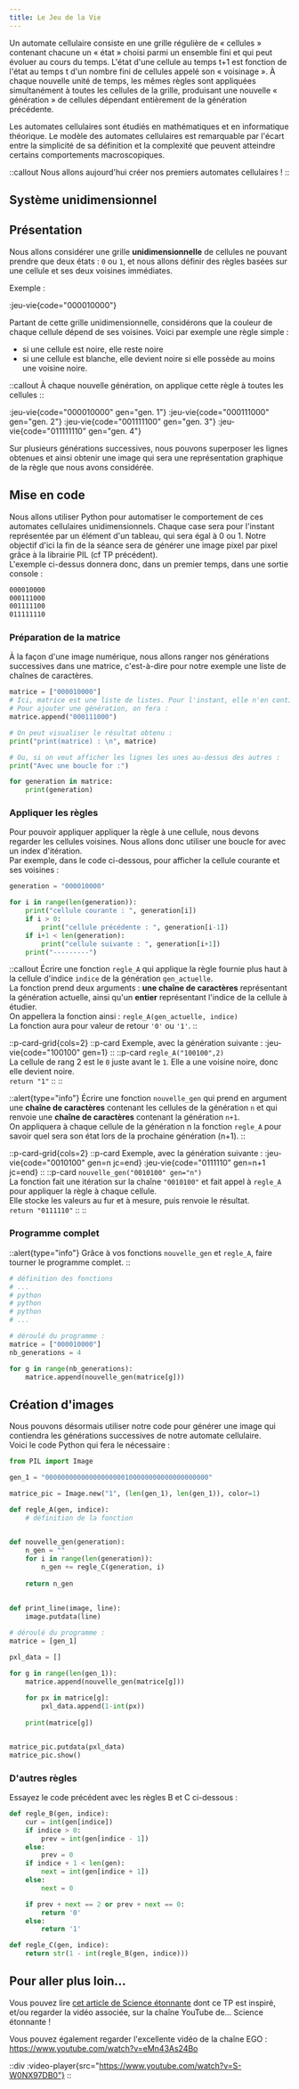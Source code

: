 ```yaml
---
title: Le Jeu de la Vie 
---
```

Un automate cellulaire consiste en une grille régulière de « cellules » contenant chacune un « état » choisi parmi un ensemble fini et qui peut évoluer au cours du temps. L'état d'une cellule au temps t+1 est fonction de l'état au temps t d'un nombre fini de cellules appelé son « voisinage ». À chaque nouvelle unité de temps, les mêmes règles sont appliquées simultanément à toutes les cellules de la grille, produisant une nouvelle « génération » de cellules dépendant entièrement de la génération précédente. 

Les automates cellulaires sont étudiés en mathématiques et en informatique théorique. Le modèle des automates cellulaires est remarquable par l'écart entre la simplicité de sa définition et la complexité que peuvent atteindre certains comportements macroscopiques.

::callout
Nous allons aujourd'hui créer nos premiers automates cellulaires !
::

## Système unidimensionnel
## Présentation
Nous allons considérer une grille **unidimensionnelle** de cellules ne pouvant prendre que deux états : `0` ou `1`, et nous allons définir des règles basées sur une cellule et ses deux voisines immédiates.

Exemple :

:jeu-vie{code="000010000"}

Partant de cette grille unidimensionnelle, considérons que la couleur de chaque cellule dépend de ses voisines. Voici par exemple une règle simple :
- si une cellule est noire, elle reste noire
- si une cellule est blanche, elle devient noire si elle possède au moins une voisine noire.

::callout
À chaque nouvelle génération, on applique cette règle à toutes les cellules
::

:jeu-vie{code="000010000" gen="gen. 1"}
:jeu-vie{code="000111000" gen="gen. 2"}
:jeu-vie{code="001111100" gen="gen. 3"}
:jeu-vie{code="011111110" gen="gen. 4"}

Sur plusieurs générations successives, nous pouvons superposer les lignes obtenues et ainsi obtenir une image qui sera une représentation graphique de la règle que nous avons considérée.

## Mise en code
Nous allons utiliser Python pour automatiser le comportement de ces automates cellulaires unidimensionnels. Chaque case sera pour l'instant représentée par un élément d'un tableau, qui sera égal à 0 ou 1. Notre objectif d'ici la fin de la séance sera de générer une image pixel par pixel grâce à la librairie PIL (cf TP précédent).  
L'exemple ci-dessus donnera donc, dans un premier temps, dans une sortie console :

```bash
000010000
000111000
001111100
011111110
```

### Préparation de la matrice
À la façon d'une image numérique, nous allons ranger nos générations successives dans une matrice, c'est-à-dire pour notre exemple une liste de chaînes de caractères.

```py
matrice = ["000010000"]
# Ici, matrice est une liste de listes. Pour l'instant, elle n'en contient qu'une seule : ["000010000"]
# Pour ajouter une génération, on fera :
matrice.append("000111000")

# On peut visualiser le résultat obtenu :
print("print(matrice) : \n", matrice)

# Ou, si on veut afficher les lignes les unes au-dessus des autres :
print("Avec une boucle for :")

for generation in matrice:
    print(generation)

```

### Appliquer les règles
Pour pouvoir appliquer appliquer la règle à une cellule, nous devons regarder les cellules voisines. Nous allons donc utiliser une boucle for avec un index d'itération.  
Par exemple, dans le code ci-dessous, pour afficher la cellule courante et ses voisines :

```py
generation = "000010000"

for i in range(len(generation)):
    print("cellule courante : ", generation[i])
    if i > 0:
        print("cellule précédente : ", generation[i-1])
    if i+1 < len(generation):
        print("cellule suivante : ", generation[i+1])
    print("---------")
```

::callout
Écrire une fonction `regle_A` qui applique la règle fournie plus haut à la cellule d'indice `indice` de la génération `gen_actuelle`.  
La fonction prend deux arguments : **une chaîne de caractères** représentant la génération actuelle, ainsi qu'un **entier** représentant l'indice de la cellule à étudier.  
On appellera la fonction ainsi : `regle_A(gen_actuelle, indice)`  
La fonction aura pour valeur de retour `'0'` ou `'1'`.
::

::p-card-grid{cols=2}
::p-card
Exemple, avec la génération suivante :
:jeu-vie{code="100100" gen=1}
::
::p-card
`regle_A("100100",2)`  
La cellule de rang 2 est le `0` juste avant le `1`. Elle a une voisine noire, donc elle devient noire.  
`return "1"`
::
::

::alert{type="info"}
Écrire une fonction `nouvelle_gen` qui prend en argument une **chaîne de caractères** contenant les cellules de la génération `n` et qui renvoie une **chaîne de caractères** contenant la génération `n+1`.  
On appliquera à chaque cellule de la génération n la fonction `regle_A` pour savoir quel sera son état lors de la prochaine génération (n+1).
::

::p-card-grid{cols=2}
::p-card
Exemple, avec la génération suivante :
:jeu-vie{code="0010100" gen=n jc=end}
:jeu-vie{code="0111110" gen=n+1 jc=end}
::
::p-card
`nouvelle_gen("0010100" gen="n")`  
La fonction fait une itération sur la chaîne `"0010100"` et fait appel à `regle_A` pour appliquer la règle à chaque cellule.  
Elle stocke les valeurs au fur et à mesure, puis renvoie le résultat.  
`return "0111110"`
::
::

### Programme complet
::alert{type="info"}
Grâce à vos fonctions `nouvelle_gen` et `regle_A`, faire tourner le programme complet.
::

```py
# définition des fonctions
# ...
# python
# python
# python
# ...

# déroulé du programme :
matrice = ["000010000"]
nb_generations = 4

for g in range(nb_generations):
    matrice.append(nouvelle_gen(matrice[g]))
```

## Création d'images
Nous pouvons désormais utiliser notre code pour générer une image qui contiendra les générations successives de notre automate cellulaire.  
Voici le code Python qui fera le nécessaire :

```py
from PIL import Image

gen_1 = "00000000000000000000100000000000000000000"

matrice_pic = Image.new("1", (len(gen_1), len(gen_1)), color=1)

def regle_A(gen, indice):
    # définition de la fonction
    

def nouvelle_gen(generation):
    n_gen = ""
    for i in range(len(generation)):
        n_gen += regle_C(generation, i)
    
    return n_gen
    
    
def print_line(image, line):
    image.putdata(line)

# déroulé du programme :
matrice = [gen_1]

pxl_data = []

for g in range(len(gen_1)):
    matrice.append(nouvelle_gen(matrice[g]))
    
    for px in matrice[g]:
        pxl_data.append(1-int(px))
        
    print(matrice[g])


matrice_pic.putdata(pxl_data)
matrice_pic.show()

```

### D'autres règles
Essayez le code précédent avec les règles B et C ci-dessous :

```py
def regle_B(gen, indice):
    cur = int(gen[indice])
    if indice > 0:
        prev = int(gen[indice - 1])
    else:
        prev = 0
    if indice + 1 < len(gen):
        next = int(gen[indice + 1])
    else:
        next = 0

    if prev + next == 2 or prev + next == 0:
        return '0'
    else:
        return '1'

def regle_C(gen, indice):
    return str(1 - int(regle_B(gen, indice)))
```

## Pour aller plus loin...
Vous pouvez lire [cet article de Science étonnante](https://scienceetonnante.com/2013/10/28/les-automates-cellulaires-elementaires/) dont ce TP est inspiré, et/ou regarder la vidéo associée, sur la chaîne YouTube de... Science étonnante !

Vous pouvez également regarder l'excellente vidéo de la chaîne EGO : https://www.youtube.com/watch?v=eMn43As24Bo

::div
:video-player{src="https://www.youtube.com/watch?v=S-W0NX97DB0"}
::

